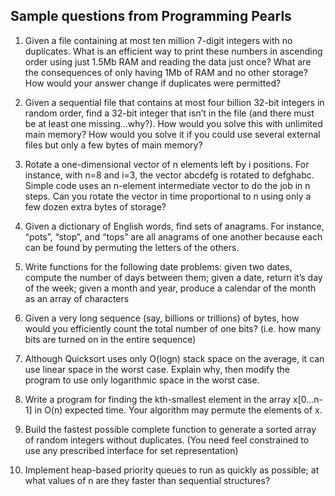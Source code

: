 ## Sample questions from Programming Pearls

1. Given a file containing at most ten million 7-digit integers with no duplicates. What is an efficient way to print these numbers in ascending order using just 1.5Mb RAM and reading the data just once? What are the consequences of only having 1Mb of RAM and no other storage? How would your answer change if duplicates were permitted?

1. Given a sequential file that contains at most four billion 32-bit integers in random order, find a 32-bit integer that isn’t in the file (and there must be at least one missing…why?). How would you solve this with unlimited main memory? How would you solve it if you could use several external files but only a few bytes of main memory?

1. Rotate a one-dimensional vector of n elements left by i positions. For instance, with n=8 and i=3, the vector abcdefg is rotated to defghabc. Simple code uses an n-element intermediate vector to do the job in n steps. Can you rotate the vector in time proportional to n using only a few dozen extra bytes of storage?

1. Given a dictionary of English words, find sets of anagrams. For instance, “pots”, “stop”, and “tops” are all anagrams of one another because each can be found by permuting the letters of the others.

1. Write functions for the following date problems: given two dates, compute the number of days between them; given a date, return it’s day of the week; given a month and year, produce a calendar of the month as an array of characters

1. Given a very long sequence (say, billions or trillions) of bytes, how would you efficiently count the total number of one bits? (i.e. how many bits are turned on in the entire sequence)

1. Although Quicksort uses only O(logn) stack space on the average, it can use linear space in the worst case. Explain why, then modify the program to use only logarithmic space in the worst case.

1. Write a program for finding the kth-smallest element in the array x[0…n-1] in O(n) expected time. Your algorithm may permute the elements of x.

1. Build the fastest possible complete function to generate a sorted array of random integers without duplicates. (You need feel constrained to use any prescribed interface for set representation)

1. Implement heap-based priority queues to run as quickly as possible; at what values of n are they faster than sequential structures?